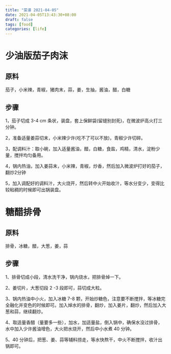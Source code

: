 ```yaml
---
title: "菜谱 2021-04-05"
date: 2021-04-05T13:43:30+08:00
draft: false
tags: [food]
categories: [life]
---
```


<!--more-->

# 少油版茄子肉沫

## 原料

茄子，小米辣，青椒，猪肉末，蒜，姜，生抽，酱油，醋，白糖

## 步骤

1，茄子切成 3-4 cm 条状，装盘，套上保鲜袋(留缝别封死)，在微波炉高火打三分钟。

2，准备适量姜蒜切末，小米辣少许(吃不了可以不放)，青椒少许切碎。

3，配调料汁：取小碗，加入适量酱油，醋，白糖，食盐，鸡精，清水，淀粉少量，搅拌均匀备用。

4，锅内热油，加入姜蒜末，小米辣，青椒，炒香，然后加入微波炉打好的茄子，翻炒2分钟

5，加入调配好的调料汁，大火烧开，然后转中火开始收汁，等水分变少，变得比较粘稠的时候即可出锅装盘。

# 糖醋排骨

## 原料

排骨，冰糖，醋，大葱，姜，蒜

## 步骤

1、排骨切成小段，清水洗干净，锅内烧水，把排骨焯一下。

2、姜切片，大葱切段 2 -3 段即可，蒜切成大粒。

3、锅内热油中小火，加入冰糖 7-8 颗，开始炒糖色，注意要不断搅拌，等冰糖完全融化并变色的时候即可。加入焯水的排骨，翻炒，加入姜片，翻炒，然后加入大葱和蒜，继续翻炒。

4、取适量香醋（量要多一些），加水，加适量盐，倒入锅中，确保水没过排骨，水中加入少许酱油增色，大火把水烧开，然后中小水煮 40 分钟。

5、40 分钟后，把葱、姜、蒜等辅料捞走，等水快熬干，中火不断搅拌，收汁出锅即可。
